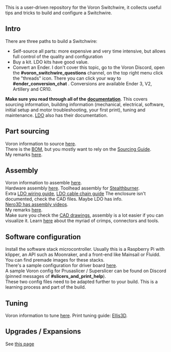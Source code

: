 This is a user-driven repository for the Voron Switchwire, it collects useful tips and tricks to build and configure a Switchwire.

## Intro
There are three paths to build a Switchwire:
* Self-source all parts: more expensive and very time intensive, but allows full control of the quality and configuration
* Buy a kit. LDO kits have good value. 
* Convert an Ender. I don't cover this topic, go to the Voron Discord, open the **#voron_switchwire_questions** channel, on the top right menu click the "threads" icon. There you can click your way to **#ender_conversion_chat** . Conversions are available Ender 3,  V2, Artillery and CR10.

**Make sure you read through all of the** [**documentation**](https://docs.vorondesign.com/). This covers sourcing information, building information (mechanical, electrical, software, initial setup and motor troubleshooting, your first print),  tuning and maintenance.
[LDO](https://docs.ldomotors.com/en/voron/voronsw) also has their documentation. 

## Part sourcing
Voron information to source [here](https://docs.vorondesign.com/sourcing.html).  
There is the [BOM](https://vorondesign.com/voron_switchwire), but you mostly want to rely on the [Sourcing Guide](https://vorondesign.com/sourcing_guide).  
My remarks [here](https://github.com/thijsdeschildre/switchwire-bonus/blob/main/BOM.md).  

## Assembly
Voron information to assemble [here](https://docs.vorondesign.com/build/).  
Hardware assembly [here](https://github.com/VoronDesign/Voron-Switchwire/raw/master/Manuals/Assembly_Manual_SW.pdf). Toolhead assembly for [Stealthburner](https://github.com/VoronDesign/Voron-Stealthburner/blob/main/Manual/Assembly_Manual_SB.pdf).  
Extra [LDO wiring guide](https://docs.ldomotors.com/voron/voronsw/wiring_guide_rev_a), [LDO cable chain guide](https://docs.ldomotors.com/guides/cable_chain_guide)
The enclosure isn't documented, check the CAD files. Maybe LDO has info.  
[Nero3D has assembly videos](https://www.youtube.com/channel/UCmV40QWkVeRs_nAvEOE_P-g).  
My remarks [here](https://github.com/thijsdeschildre/switchwire-bonus/blob/main/assembly.md).  
Make sure you check the [CAD drawings](https://github.com/VoronDesign/Voron-Switchwire/tree/master/CAD), assembly is a lot easier if you can visualize it.
Learn [here](https://www.mattmillman.com/info/crimpconnectors) about the myriad of crimps, connectors and tools.  
 
## Software configuration
Install the software stack microcontroller. Usually this is a Raspberry Pi with klipper, an API such as Moonraker, and a  front-end like Mainsail or Fluidd. You can find premade images for these stacks.  
There's a sample configuration for driver board [here](https://github.com/VoronDesign/Voron-Switchwire/tree/master/Firmware).  
A sample Voron config for Prusaslicer /  Superslicer can be found on Discord (pinned messages of **#slicers_and_print_help**).  
These two config files need to be adapted further to your build. This is a learning process and part of the build. 

## Tuning
Voron information to tune [here](https://docs.vorondesign.com/tuning/).
Print tuning guide: [Ellis3D](https://ellis3dp.com/Print-Tuning-Guide/).  

## Upgrades / Expansions
See [this page](https://github.com/thijsdeschildre/switchwire-bonus/blob/main/STL.md)
